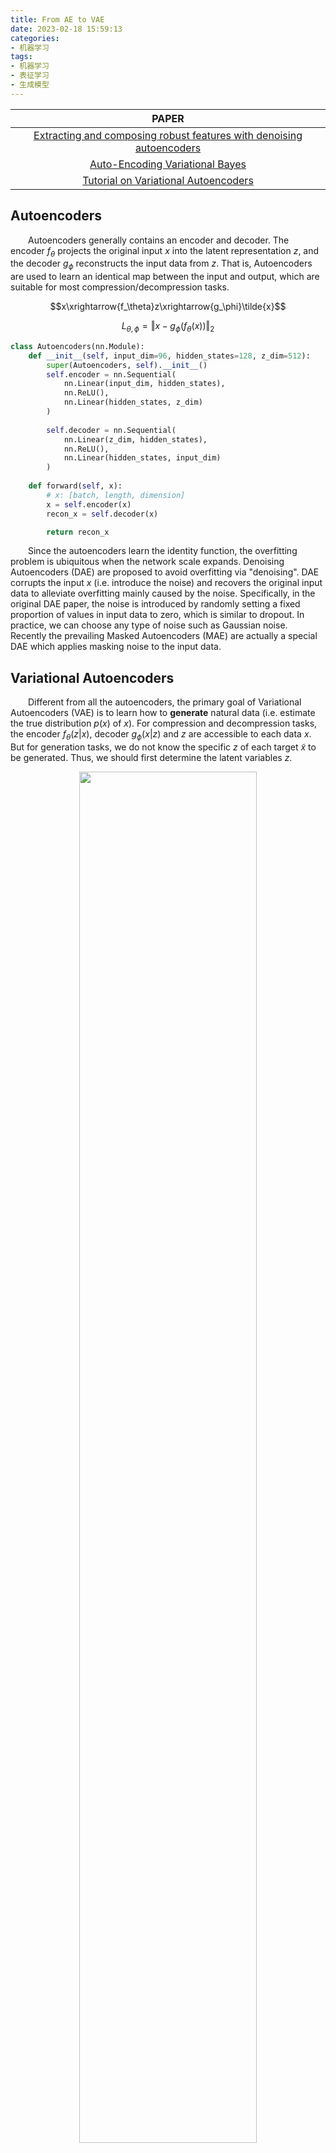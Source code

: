 ```yaml
---
title: From AE to VAE
date: 2023-02-18 15:59:13
categories:
- 机器学习
tags:
- 机器学习
- 表征学习
- 生成模型
---
```


|PAPER
|:-:
|<a href="https://dl.acm.org/doi/10.1145/1390156.1390294">Extracting and composing robust features with denoising autoencoders</a>
|<a href="https://arxiv.org/abs/1312.6114">Auto-Encoding Variational Bayes</a>
|<a href="https://arxiv.org/abs/1606.05908">Tutorial on Variational Autoencoders</a>

## Autoencoders
&emsp;&emsp;Autoencoders generally contains an encoder and decoder. The encoder $f_\theta$ projects the original input $x$ into the latent representation $z$, and the decoder $g_\phi$ reconstructs the input data from $z$. That is, Autoencoders are used to learn an identical map between the input and output, which are suitable for most compression/decompression tasks.

$$x\xrightarrow{f_\theta}z\xrightarrow{g_\phi}\tilde{x}$$

$$L_{\theta,\phi}=\Vert x-g_\phi(f_\theta(x))\Vert_2$$

```python
class Autoencoders(nn.Module):
    def __init__(self, input_dim=96, hidden_states=128, z_dim=512):
        super(Autoencoders, self).__init__()
        self.encoder = nn.Sequential(
            nn.Linear(input_dim, hidden_states),
            nn.ReLU(),
            nn.Linear(hidden_states, z_dim)
        )
        
        self.decoder = nn.Sequential(
            nn.Linear(z_dim, hidden_states),
            nn.ReLU(),
            nn.Linear(hidden_states, input_dim)
        )
        
    def forward(self, x):
        # x: [batch, length, dimension]
        x = self.encoder(x)
        recon_x = self.decoder(x)

        return recon_x
```

&emsp;&emsp;Since the autoencoders learn the identity function, the overfitting problem is ubiquitous when the network scale expands. Denoising Autoencoders (DAE) are proposed to avoid overfitting via "denoising". DAE corrupts the input $x$ (i.e. introduce the noise) and recovers the original input data to alleviate overfitting mainly caused by the noise. Specifically, in the original DAE paper, the noise is introduced by randomly setting a fixed proportion of values in input data to zero, which is similar to dropout. In practice, we can choose any type of noise such as Gaussian noise. Recently the prevailing Masked Autoencoders (MAE) are actually a special DAE which applies masking noise to the input data.

## Variational Autoencoders
&emsp;&emsp;Different from all the autoencoders, the primary goal of Variational Autoencoders (VAE) is to learn how to **generate** natural data (i.e. estimate the true distribution $p(x)$ of $x$). For compression and decompression tasks, the encoder $f_\theta(z\vert x)$, decoder $g_\phi(x\vert z)$ and $z$ are accessible to each data $x$. But for generation tasks, we do not know the specific $z$ of each target $\tilde{x}$ to be generated. Thus, we should first determine the latent variables $z$.

<div align="center"><img src="https://s2.loli.net/2021/12/19/uQjUxO7hB9RTDW5.png" width="75%"/></div>

&emsp;&emsp;Considering the high dimension of the raw data $x$, we should embed $x$ into latent space $z$ which can easily be sampled from $p(z)$. Assume we have a family of functions $f(z;\theta)$, where $\theta$ is learnable parameter. Optimize $\theta$ such that $f(z;\theta)$ can produce samples like $x$ with high probability.

$$\arg\max_\theta p(x)=\int p(x\vert z;\theta)\cdot p(z)\text{d}z$$

&emsp;&emsp;Here, $f(z;\theta)$ is replaced by $p(x\vert z;\theta)$ due to maximum likelihood. In VAEs, the choice of this output distribution is often Gaussian. You can also use other distribution but you should guarantee that $\theta$ is continuous. To optimize $p(x)$, there are two problems we should deal with:
* How to define the latent variables $z$?
* How to deal with the integral over $z$?

&emsp;&emsp;VAE assumes that there is no simple interpretation of the dimensions of $z$ and instead asserts that samples of $z$ can be drawn from a simple Gaussian distribution $p(z)\sim N(0,1)$. Then we can sample a large number of $z$ values to estimate $p(x)\approx\frac{1}{n}\sum_ip_\theta(x\vert z_i)$. However, $p_\theta(x\vert z)$ will be nearly zero for most $z$. The key idea behind VAE is to attempt to sample values of $z$ that are likely to have produced $x$, which means we need to learn a new approximation function $q_\phi(z)$ where we can get a distribution over $z$ values which are likely to produce $x$. Then we should make $q_\phi(z)$ and the true posterior distribution $p(z\vert x)$ more similar (i.e. minimize the KL divergence between them) so that we can estimate $p(x)\approx\mathbb{E}_{z\sim q}p_\theta(x\vert z)$.

$$KL(q(z)\Vert p(z\vert x))=\mathbb{E}_{z\sim q}[\log q(z)-\log p(z\vert x)]$$

$$\log p(z\vert x)=\log p(x\vert z)+\log p(z)-\log p(x)$$

$$\log p(x)-D(q(z),p(z\vert x))=\mathbb{E}_{z\sim q}\log p(x\vert z)-KL(q(z)\Vert p(z))$$

&emsp;&emsp;Our goal is to maximize $p(x)$ and minimize $D(q(z),p(z\vert x))$, which is equal to optimize the right hand side of the equation:
* maximize the expectation of the reconstruction of data points from the latent vector
* minimize the divergence between the estimated latent vector and the true latent vector

&emsp;&emsp;To apply SGD on the right hand side of above equation, we should specify all the terms. We know $p(z)\sim N(0,1)$ and $q$ is often initialized as Gaussian with learnable mean and variance. The expectation $\mathbb{E}_{z\sim q}\log p(x\vert z)$ can be estimated by [reparameterization trick](https://gregorygundersen.com/blog/2018/04/29/reparameterization/).

![VAE.png](https://s2.loli.net/2021/12/16/IrnsQz2dLAb47w8.png)

$$z=\mu+\sigma\odot\varepsilon$$

$$-L_{\theta,\phi}=\mathbb{E}_{\varepsilon\sim N(0,1)}\log p_\theta(x\vert z)-KL(q_\phi(z)\Vert p_\theta(z))\leq\log p(x)$$

$$\begin{aligned}
    KL(N(\mu,\sigma^2)\Vert N(0,1)) &= \int\frac{1}{\sqrt{2\pi\sigma^2}}e^{-(x-\mu)^2/2\sigma^2}\cdot\log\frac{e^{-(x-\mu)^2/2\sigma^2}/\sqrt{2\pi\sigma^2}}{e^{-x^2/2}/\sqrt{2\pi}}\text{d}x \\
    &= \frac{1}{2}\int\frac{1}{\sqrt{2\pi\sigma^2}}e^{-(x-\mu)^2/2\sigma^2}\cdot[-\log\sigma^2+x^2-(x-\mu)^2/\sigma^2]\text{d}x \\
    &= \frac{1}{2}(-\log\sigma^2+\mu^2+\sigma^2-1)
\end{aligned}$$

&emsp;&emsp;Here is a demo VAE trained on MNIST:

```python
class VAE(nn.Module):
    def __init__(self, image_size=784, h_dim=400, z_dim=20):
        super(VAE, self).__init__()
        
        self.encoder = nn.Sequential(
            nn.Linear(image_size, h_dim),
            nn.LeakyReLU(0.2),
            nn.Linear(h_dim, z_dim*2)
        )
        self.decoder = nn.Sequential(
            nn.Linear(z_dim, h_dim),
            nn.ReLU(),
            nn.Linear(h_dim, image_size),
            nn.Sigmoid()
        )
    
    def reparameterize(self, mu, logvar):
        std = logvar.mul(0.5).exp_().to(device)
        esp = torch.randn(*mu.size()).to(device)
        z = mu + std * esp

        return z
    
    def forward_loss(self, recon_x, x, mu, logvar):
        # BCE with sigmoid can be replaced by F.mse_loss()
        BCE = F.binary_cross_entropy(recon_x, x, reduction='sum')
        KLD = -0.5 * torch.sum(1 + logvar - mu**2 -  logvar.exp())

        return BCE + KLD

    def forward(self, x):
        # x: [batch, 784]
        h = self.encoder(x)
        # encoder: [batch, 40]
        mu, logvar = torch.chunk(h, 2, dim=1)
        # paras, z: [batch, 20]
        z = self.reparameterize(mu, logvar)
        recon_x = self.decoder(z)

        return recon_x, self.forward_loss(recon_x, x, mu, logvar)
```

![recon_image.png](https://s2.loli.net/2021/12/19/Dbr3H4vpC1ywh9Q.png)

&emsp;&emsp;In essence, VAE postulates that each data corresponds to a Gaussian distribution $p_\theta(z\vert x)$. Our goal is to learn a generator $q_\phi(z)$ and narrow the space of $z$ via minimizing the KL divergence between $p_\theta(z\vert x)$ and $N(0,1)$ for better sampling and generation. $-L_{\theta,\phi}$ is actually the Evidence Lower Bound (ELBO) of $\log p(x)$, which is derived from variational inference. That's why we call it VAE.

## Conditional Variational Autoencoders
&emsp;&emsp;To control the generation output, we can introduce the conditional context like label information to the input as $p(x\vert z,c)$. Here we provide an example of CVAE to generate the number "1", "4" and "8" in MINST where we utilize the one-hot label as the conditional context.

```python
class CVAE(nn.Module):
    def __init__(self, image_size, h_dim, z_dim, context_dim):
        super(CVAE, self).__init__()
        
        self.encoder = nn.Sequential(
            nn.Linear(image_size + context_dim, h_dim),
            nn.LeakyReLU(0.2),
            nn.Linear(h_dim, z_dim*2)
        )
        self.decoder = nn.Sequential(
            nn.Linear(z_dim + context_dim, h_dim),
            nn.ReLU(),
            nn.Linear(h_dim, image_size),
            nn.Sigmoid()
        )
    
    def reparameterize(self, mu, logvar):
        std = logvar.mul(0.5).exp_().to(device)
        esp = torch.randn(*mu.size()).to(device)
        z = mu + std * esp

        return z
    
    def forward_loss(self, recon_x, x, mu, logvar):
        # BCE with sigmoid can be replaced by F.mse_loss()
        BCE = F.binary_cross_entropy(recon_x, x, reduction='sum')
        KLD = -0.5 * torch.sum(1 + logvar - mu**2 -  logvar.exp())

        return BCE + KLD

    def forward(self, x, context):
        # x: [batch, 784]
        h = self.encoder(torch.cat([x, context], 1))
        mu, logvar = torch.chunk(h, 2, dim=1)
        z = self.reparameterize(mu, logvar)
        recon_x = self.decoder(torch.cat([z, context], 1))

        return recon_x, self.forward_loss(recon_x, x, mu, logvar)
```

![Imgur](https://i.imgur.com/T34HqyF.png)
